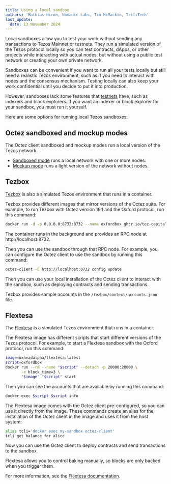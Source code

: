 ```yaml
---
title: Using a local sandbox
authors: 'Mathias Hiron, Nomadic Labs, Tim McMackin, TriliTech'
last_update:
  date: 13 November 2024
---
```


Local sandboxes allow you to test your work without sending any transactions to Tezos Mainnet or testnets.
They run a simulated version of the Tezos protocol locally so you can test contracts, dApps, or other projects while interacting with actual nodes, but without using a public test network or creating your own private network.

Sandboxes can be convenient if you want to run all your tests locally but still need a realistic Tezos environment, such as if you need to interact with nodes and the consensus mechanism.
Testing locally can also keep your work confidential until you decide to put it into production.

However, sandboxes lack some features that [testnets](/developing/testnets) have, such as indexers and block explorers.
If you want an indexer or block explorer for your sandbox, you must run it yourself.

Here are some options for running local Tezos sandboxes:

## Octez sandboxed and mockup modes

The Octez client sandboxed and mockup modes run a local version of the Tezos network.

- [Sandboxed mode](https://tezos.gitlab.io/user/sandbox.html) runs a local network with one or more nodes.
- [Mockup mode](https://tezos.gitlab.io/user/mockup.html) runs a light version of the network without nodes.

## Tezbox

[Tezbox](https://github.com/tez-capital/tezbox) is also a simulated Tezos environment that runs in a container.

Tezbox provides different images that mirror versions of the Octez suite.
For example, to run Tezbox with Octez version 19.1 and the Oxford protocol, run this command:

```bash
docker run -d -p 0.0.0.0:8732:8732 --name oxfordbox ghcr.io/tez-capital/tezbox:tezos-v19.1
```

The container runs in the background and provides an RPC node at http://localhost:8732.

Then you can use the sandbox through that RPC node.
For example, you can configure the Octez client to use the sandbox by running this command:

```bash
octez-client -E http://localhost:8732 config update
```

Then you can use your local installation of the Octez client to interact with the sandbox, such as deploying contracts and sending transactions.

Tezbox provides sample accounts in the `/tezbox/context/accounts.json` file.

## Flextesa

The [Flextesa](https://tezos.gitlab.io/flextesa/) is a simulated Tezos environment that runs in a container.

The Flextesa image has different scripts that start different versions of the Tezos protocol.
For example, to start a Flextesa sandbox with the Oxford protocol, run this command:

```bash
image=oxheadalpha/flextesa:latest
script=oxfordbox
docker run --rm --name "$script" --detach -p 20000:20000 \
       -e block_time=3 \
       "$image" "$script" start
```

Then you can see the accounts that are available by running this command:

```bash
docker exec $script $script info
```

The Flextesa image comes with the Octez client pre-configured, so you can use it directly from the image.
These commands create an alias for the installation of the Octez client in the image and uses it from the host system:

```bash
alias tcli='docker exec my-sandbox octez-client'
tcli get balance for alice
```

Now you can use the Octez client to deploy contracts and send transactions to the sandbox.

Flextesa allows you to control baking manually, so blocks are only backed when you trigger them.

For more information, see the [Flextesa documentation](https://tezos.gitlab.io/flextesa/).

